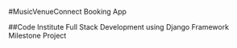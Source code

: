 #MusicVenueConnect Booking App

##Code Institute Full Stack Development using Django Framework Milestone Project